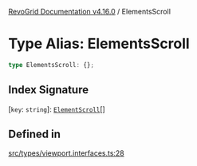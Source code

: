 [RevoGrid Documentation v4.16.0](README.md) / ElementsScroll

# Type Alias: ElementsScroll

```ts
type ElementsScroll: {};
```

## Index Signature

 \[`key`: `string`\]: [`ElementScroll`](Interface.ElementScroll.md)[]

## Defined in

[src/types/viewport.interfaces.ts:28](https://github.com/revolist/revogrid/blob/09cdc1e0b86c0627e1eaa752c7fd0bb1b7b42330/src/types/viewport.interfaces.ts#L28)
